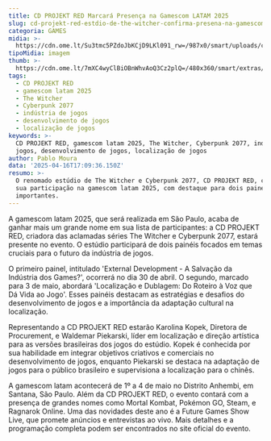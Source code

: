 ```yaml
---
title: CD PROJEKT RED Marcará Presença na Gamescom LATAM 2025
slug: cd-projekt-red-estdio-de-the-witcher-confirma-presena-na-gamescom-latam-2025
categoria: GAMES
midia: >-
  https://cdn.ome.lt/Su3tmc5PZdoJbKCjD9LKl091_rw=/987x0/smart/uploads/conteudo/fotos/OMELETE_CAPA_-_2025-04-16T135327.501.png
tipoMidia: imagem
thumb: >-
  https://cdn.ome.lt/7mXC4wyClBiOBnWhvAoQ3Cz2plQ=/480x360/smart/extras/conteudos/omelete_THUMB_-_2025-04-16T135310.460.png
tags:
  - CD PROJEKT RED
  - gamescom latam 2025
  - The Witcher
  - Cyberpunk 2077
  - indústria de jogos
  - desenvolvimento de jogos
  - localização de jogos
keywords: >-
  CD PROJEKT RED, gamescom latam 2025, The Witcher, Cyberpunk 2077, indústria de
  jogos, desenvolvimento de jogos, localização de jogos
author: Pablo Moura
data: '2025-04-16T17:09:36.150Z'
resumo: >-
  O renomado estúdio de The Witcher e Cyberpunk 2077, CD PROJEKT RED, confirmou
  sua participação na gamescom latam 2025, com destaque para dois painéis
  importantes.
---
```


A gamescom latam 2025, que será realizada em São Paulo, acaba de ganhar mais um grande nome em sua lista de participantes: a CD PROJEKT RED, criadora das aclamadas séries The Witcher e Cyberpunk 2077, estará presente no evento. O estúdio participará de dois painéis focados em temas cruciais para o futuro da indústria de jogos.

O primeiro painel, intitulado 'External Development - A Salvação da Indústria dos Games?', ocorrerá no dia 30 de abril. O segundo, marcado para 3 de maio, abordará 'Localização e Dublagem: Do Roteiro à Voz que Dá Vida ao Jogo'. Esses painéis destacam as estratégias e desafios do desenvolvimento de jogos e a importância da adaptação cultural na localização.

Representando a CD PROJEKT RED estarão Karolina Kopek, Diretora de Procurement, e Waldemar Piekarski, líder em localização e direção artística para as versões brasileiras dos jogos do estúdio. Kopek é conhecida por sua habilidade em integrar objetivos criativos e comerciais no desenvolvimento de jogos, enquanto Piekarski se destaca na adaptação de jogos para o público brasileiro e supervisiona a localização para o chinês.

A gamescom latam acontecerá de 1º a 4 de maio no Distrito Anhembi, em Santana, São Paulo. Além da CD PROJEKT RED, o evento contará com a presença de grandes nomes como Mortal Kombat, Pokémon GO, Steam, e Ragnarok Online. Uma das novidades deste ano é a Future Games Show Live, que promete anúncios e entrevistas ao vivo. Mais detalhes e a programação completa podem ser encontrados no site oficial do evento.
